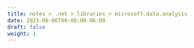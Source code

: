 ```yaml
---
title: notes > .net > libraries > microsoft.data.analysis
date: 2023-06-06T00:00:00-06:00
draft: false
weight: 1
---
```

